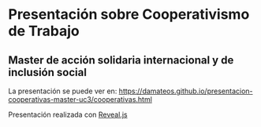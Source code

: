 # Presentación sobre Cooperativismo de Trabajo
## Master de acción solidaria internacional y de inclusión social

La presentación se puede ver en:
https://damateos.github.io/presentacion-cooperativas-master-uc3/cooperativas.html

Presentación realizada con [Reveal.js](http://lab.hakim.se/reveal-js/)
